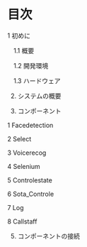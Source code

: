# 目次
1 初めに

　1.1 概要
 
　1.2 開発環境
 
　1.3 ハードウェア
 
 2. システムの概要

 3. コンポーネント

  1 Facedetection

  2 Select

  3 Voicerecog

  4 Selenium

  5 Controlestate

  6 Sota_Controle

  7 Log

  8 Callstaff

5. コンポーネントの接続


